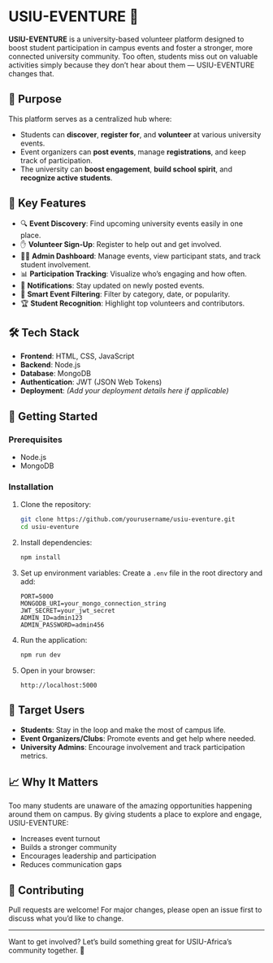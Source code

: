 # USIU-EVENTURE 🎉

**USIU-EVENTURE** is a university-based volunteer platform designed to boost student participation in campus events and foster a stronger, more connected university community. Too often, students miss out on valuable activities simply because they don’t hear about them — USIU-EVENTURE changes that.

## 🌟 Purpose

This platform serves as a centralized hub where:
- Students can **discover**, **register for**, and **volunteer** at various university events.
- Event organizers can **post events**, manage **registrations**, and keep track of participation.
- The university can **boost engagement**, **build school spirit**, and **recognize active students**.

## 📌 Key Features

- 🔍 **Event Discovery**: Find upcoming university events easily in one place.
- ✋ **Volunteer Sign-Up**: Register to help out and get involved.
- 🧑‍💼 **Admin Dashboard**: Manage events, view participant stats, and track student involvement.
- 📊 **Participation Tracking**: Visualize who’s engaging and how often.
- 🔔 **Notifications**: Stay updated on newly posted events.
- 🧠 **Smart Event Filtering**: Filter by category, date, or popularity.
- 🏆 **Student Recognition**: Highlight top volunteers and contributors.

## 🛠 Tech Stack

- **Frontend**: HTML, CSS, JavaScript
- **Backend**: Node.js
- **Database**: MongoDB
- **Authentication**: JWT (JSON Web Tokens)
- **Deployment**: *(Add your deployment details here if applicable)*

## 🚀 Getting Started

### Prerequisites

- Node.js
- MongoDB

### Installation

1. Clone the repository:
   ```bash
   git clone https://github.com/yourusername/usiu-eventure.git
   cd usiu-eventure
   ```

2. Install dependencies:
   ```bash
   npm install
   ```

3. Set up environment variables:
   Create a `.env` file in the root directory and add:
   ```
   PORT=5000
   MONGODB_URI=your_mongo_connection_string
   JWT_SECRET=your_jwt_secret
   ADMIN_ID=admin123
   ADMIN_PASSWORD=admin456
   
   ```

4. Run the application:
   ```bash
   npm run dev
   ```

5. Open in your browser:
   ```
   http://localhost:5000
   ```

## 👥 Target Users

- **Students**: Stay in the loop and make the most of campus life.
- **Event Organizers/Clubs**: Promote events and get help where needed.
- **University Admins**: Encourage involvement and track participation metrics.

## 📈 Why It Matters

Too many students are unaware of the amazing opportunities happening around them on campus. By giving students a place to explore and engage, USIU-EVENTURE:
- Increases event turnout
- Builds a stronger community
- Encourages leadership and participation
- Reduces communication gaps

## 🤝 Contributing

Pull requests are welcome! For major changes, please open an issue first to discuss what you’d like to change.

---

Want to get involved? Let’s build something great for USIU-Africa’s community together. 💙
